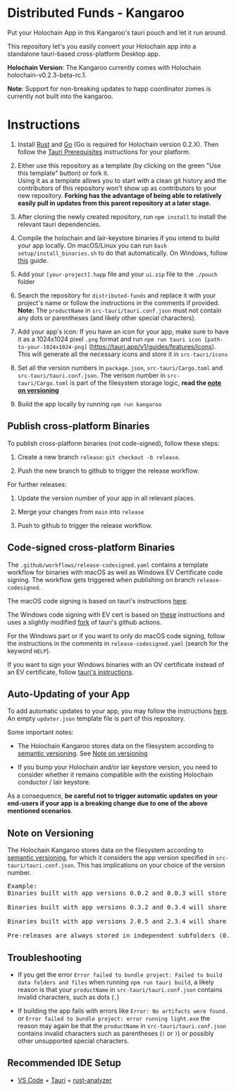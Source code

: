 # Distributed Funds - Kangaroo

Put your Holochain App in this Kangaroo's tauri pouch and let it run around.

This repository let's you easily convert your Holochain app into a standalone tauri-based cross-platform Desktop app.

**Holochain Version**: The Kangaroo currently comes with Holochain holochain-v0.2.3-beta-rc.1. 

**Note**: Support for non-breaking updates to happ coordinator zomes is currently not built into the kangaroo.

# Instructions

1. Install [Rust](https://www.rust-lang.org/tools/install) and [Go](https://go.dev/doc/install) (Go is required for Holochain version 0.2.X). Then follow the [Tauri Prerequisites](https://tauri.app/v1/guides/getting-started/prerequisites) instructions for your platform.

2. Either use this repository as a template (by clicking on the green "Use this template" button) or fork it.<br>
Using it as a template allows you to start with a clean git history and the contributors of this repository won't show up as contributors to your new repository. **Forking has the advantage of being able to relatively easily pull in updates from this parent repository at a later stage.**

3. After cloning the newly created repository, run `npm install` to install the relevant tauri dependencies.

4. Compile the holochain and lair-keystore binaries if you intend to build your app locally. On macOS/Linux you can run `bash setup/install_binaries.sh` to do that automatically. On Windows, follow [this](compile-binaries.md) guide.

5. Add your `[your-project].happ` file and your `ui.zip` file to the `./pouch` folder

6. Search the repository for `distributed-funds` and replace it with your project's name or follow the instructions in the comments if provided. **Note:** The `productName` in `src-tauri/tauri.conf.json` must not contain any dots or parentheses (and likely other special characters).

7. Add your app's icon: If you have an icon for your app, make sure to have it as a 1024x1024 pixel `.png` format and run `npm run tauri icon [path-to-your-1024x1024-png]` (https://tauri.app/v1/guides/features/icons). This will generate all the necessary icons and store it in `src-tauri/icons`

8. Set all the version numbers in `package.json`, `src-tauri/Cargo.toml` and `src-tauri/tauri.conf.json`. The verison number in `src-tauri/Cargo.toml` is part of the filesystem storage logic, **read the [note on versioning](#note-on-versioning)**

9. Build the app locally by running `npm run kangaroo`

## Publish cross-platform Binaries

To publish cross-platform binaries (not code-signed), follow these steps:

1. Create a new branch `release`: `git checkout -b release`.

2. Push the new branch to github to trigger the release workflow.

For further releases:

1. Update the version number of your app in all relevant places.

2. Merge your changes from `main` into `release`

3. Push to github to trigger the release workflow.


## Code-signed cross-platform Binaries

The `.github/workflows/release-codesigned.yaml` contains a template workflow for binaries with macOS as well as Windows EV Certificate code signing. The workflow gets triggered when publishing on branch `release-codesigned`.

The macOS code signing is based on tauri's instructions [here](https://tauri.app/v1/guides/distribution/sign-macos).

The Windows code signing with EV cert is based on [these](https://melatonin.dev/blog/how-to-code-sign-windows-installers-with-an-ev-cert-on-github-actions/) instructions and uses a slightly modified [fork](https://github.com/matthme/tauri-action-ev-signing/) of tauri's github actions.

For the Windows part or if you want to only do macOS code signing, follow the instructions in the comments in `release-codesigned.yaml` (search for the keyword `HELP`).

If you want to sign your Windows binaries with an OV certificate instead of an EV certificate, follow [tauri's instructions](https://tauri.app/v1/guides/distribution/sign-windows).


## Auto-Updating of your App

To add automatic updates to your app, you may follow the instructions [here](https://tauri.app/v1/guides/distribution/updater).
An empty `updater.json` template file is part of this repository.

Some important notes:

* The Holochain Kangaroo stores data on the filesystem according to [semantic versioning](https://semver.org/). See [Note on versioning](#note-on-versioning)

* If you bump your Holochain and/or lair keystore version, you need to consider whether it remains compatible with the existing Holochain conductor / lair keystore.

As a consequence, **be careful not to trigger automatic updates on your end-users if your app
is a breaking change due to one of the above mentioned scenarios**.


## Note on Versioning

The Holochain Kangaroo stores data on the filesystem according to [semantic versioning](https://semver.org/), for which it considers the app version specified in `src-tauri/tauri.conf.json`. This has implications on your choice of the version number.

<pre>Example:
Binaries built with app versions 0.0.2 and 0.0.3 will store their data in separate subfolder on the filesystem and will have independent Holochain conductors. From end-user perspective this is a breaking change and opening a 0.0.3 version of your app won't provide access to data stored with the 0.0.2 version of your app.

Binaries built with app versions 0.3.2 and 0.3.4 will share the same subfolder `0.3.x` on the filesystem and will share the same Holochain conductor.

Binaries built with app versions 2.0.5 and 2.3.4 will share the same subfolder `2.x.x` on the filesystem and will share the same Holochain conductor.

Pre-releases are always stored in independent subfolders (0.1.0-alpha.1 is considered incompatible with 0.1.0-alpha.2)
</pre>

## Troubleshooting

* If you get the error `Error failed to bundle project: Failed to build data folders and files` when running `npm run tauri build`, a likely reason is that your `productName` in `src-tauri/tauri.conf.json` contains invalid characters, such as dots (`.`)

* If building the app fails with errors like `Error: No artifacts were found.` or `Error failed to bundle project: error running light.exe` the reason may again be that the `productName` in `src-tauri/tauri.conf.json` contains invalid characters such as parentheses (`(` or `)`) or possibly other unsupported special characters.



## Recommended IDE Setup

- [VS Code](https://code.visualstudio.com/) + [Tauri](https://marketplace.visualstudio.com/items?itemName=tauri-apps.tauri-vscode) + [rust-analyzer](https://marketplace.visualstudio.com/items?itemName=rust-lang.rust-analyzer)
